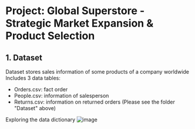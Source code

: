 # Project: Global Superstore - Strategic Market Expansion & Product Selection

## 1. Dataset
Dataset stores sales information of some products of a company worldwide
Includes 3 data tables: 
- Orders.csv: fact order
- People.csv: information of salesperson
- Returns.csv: information on returned orders
(Please see the folder "Dataset" above)

Exploring the data dictionary
![image](https://github.com/user-attachments/assets/2697491f-5ce7-4429-978c-8c02a7366c70)
